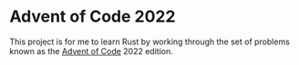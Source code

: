 # Advent of Code 2022

This project is for me to learn Rust by working through the set of problems known as the [Advent of Code](https://adventofcode.com/2022) 2022 edition.
